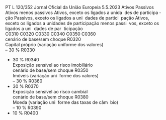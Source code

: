 PT  L 120/352 Jornal Oficial da União Europeia 5.5.2023
 Ativos  Passivos  Ativos menos 
passivos  Ativos, exceto os 
ligados a unida ­
des de participa ­
ção  Passivos, exceto 
os ligados a uni ­
dades de partici ­
pação  Ativos, exceto 
os ligados a 
unidades de 
participação 
menos passi ­
vos, exceto os 
ligados a uni ­
dades de par ­
ticipação  
C0310  C0320  C0330  C0340  C0350  C0360  
cenário de base/sem 
choque  R0320  
Capital próprio (variação 
uniforme dos valores)  
– 30 %  R0330  
+ 30 %  R0340  
Exposição sensível ao risco 
imobiliário  
cenário de base/sem 
choque  R0350  
Imóveis (variação uni ­
forme dos valores)  
– 30 %  R0360  
+ 30 %  R0370  
Exposição sensível ao risco 
cambial  
cenário de base/sem 
choque  R0380  
Moeda (variação uni ­
forme das taxas de câm ­
bio)  
– 10 %  R0390  
+ 10 %  R0400